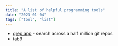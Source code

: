 ```yaml
---
title: "A list of helpful programming tools"
date: "2023-01-04"
tags: ["tool", "list"]
---
```


- [grep.app](https://grep.app/) - search across a half million git repos
- tab9
